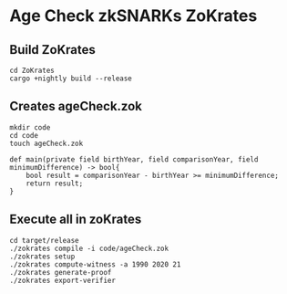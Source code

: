 # Age Check zkSNARKs ZoKrates
## Build ZoKrates

```shell
cd ZoKrates
cargo +nightly build --release
```
## Creates ageCheck.zok

```shell
mkdir code
cd code
touch ageCheck.zok
```

```shell
def main(private field birthYear, field comparisonYear, field minimumDifference) -> bool{
    bool result = comparisonYear - birthYear >= minimumDifference;
    return result;
}
```
## Execute all in zoKrates

```shell
cd target/release
./zokrates compile -i code/ageCheck.zok
./zokrates setup
./zokrates compute-witness -a 1990 2020 21
./zokrates generate-proof
./zokrates export-verifier
```